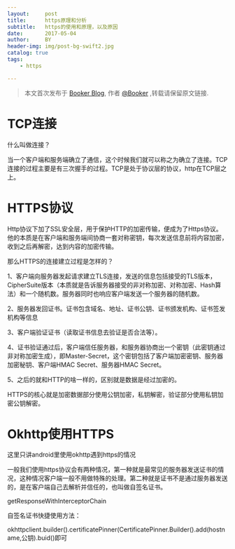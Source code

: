 ```yaml
---
layout:     post
title:      https原理和分析
subtitle:   https的使用和原理，以及原因
date:       2017-05-04
author:     BY
header-img: img/post-bg-swift2.jpg
catalog: true
tags:
    - https

---
```



> 本文首次发布于 [Booker Blog](http://stephengiant.github.io), 作者 [@Booker](http://github.com/stephengiant) ,转载请保留原文链接.


# TCP连接

什么叫做连接？

当一个客户端和服务端确立了通信，这个时候我们就可以称之为确立了连接。TCP连接的过程主要是有三次握手的过程。TCP是处于协议层的协议，http在TCP层之上。

# HTTPS协议

Http协议下加了SSL安全层，用于保护HTTP的加密传输，便成为了Https协议。他的本质是在客户端和服务端间协商一套对称密钥，每次发送信息前将内容加密，收到之后再解密，达到内容的加密传输。

那么HTTPS的连接建立过程是怎样的？

1、客户端向服务器发起请求建立TLS连接，发送的信息包括接受的TLS版本，CipherSuite版本（本质就是告诉服务器接受的非对称加密、对称加密、Hash算法）和一个随机数。服务器同时也响应客户端发送一个服务器的随机数。

2、服务器发回证书。证书包含域名、地址、证书公钥、证书颁发机构、证书签发机构等信息

3、客户端验证证书（读取证书信息去验证是否合法等）。

4、证书验证通过后，客户端信任服务器，和服务器协商出一个密钥（此密钥通过非对称加密生成），即Master-Secret，这个密钥包括了客户端加密密钥、服务器加密秘钥、客户端HMAC Secret、服务器HMAC Secret。

5、之后的就和HTTP的啥一样的，区别就是数据是经过加密的。

HTTPS的核心就是加密数据部分使用公钥加密，私钥解密，验证部分使用私钥加密公钥解密。

# Okhttp使用HTTPS

这里只讲android里使用okhttp遇到https的情况

一般我们使用https协议会有两种情况，第一种就是最常见的服务器发送证书的情况，这种情况客户端一般不用做特殊的处理。第二种就是证书不是通过服务器发送的，是在客户端自己去解析并信任的，也叫做自签名证书。

getResponseWithInterceptorChain

自签名证书快捷使用方法：

okhttpclient.builder().certificatePinner(CertificatePinner.Builder().add(hostname,公钥).buid()即可

